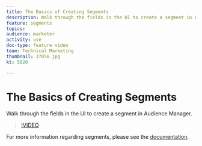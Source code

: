 ```yaml
---
title: The Basics of Creating Segments
description: Walk through the fields in the UI to create a segment in Audience Manager.
feature: segments
topics: 
audience: marketer
activity: use
doc-type: feature video
team: Technical Marketing
thumbnail: 37056.jpg
kt: 5820

---
```


# The Basics of Creating Segments

Walk through the fields in the UI to create a segment in Audience Manager.

>[!VIDEO](https://video.tv.adobe.com/v/37056/?quality=12&learn=on)

For more information regarding segments, please see the [documentation](https://docs.adobe.com/content/help/en/audience-manager/user-guide/features/segments/segments-purpose.html).
